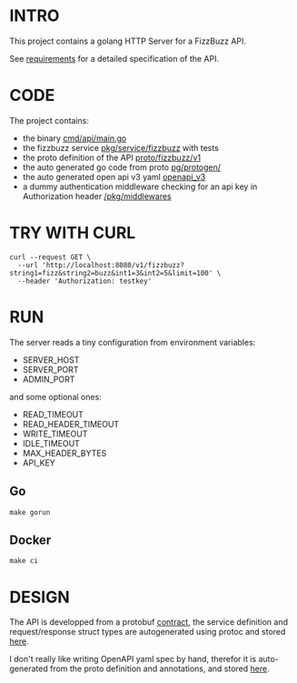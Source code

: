 # INTRO

This project contains a golang HTTP Server for a FizzBuzz API.

See [requirements](REQUIREMENTS.md) for a detailed specification of the API.

# CODE

The project contains:

- the binary [cmd/api/main.go](/cmd/api/main.go)
- the fizzbuzz service [pkg/service/fizzbuzz](/pkg/service/fizzbuzz/) with tests
- the proto definition of the API [proto/fizzbuzz/v1](/proto/fizzbuzz/v1/)
- the auto generated go code from proto [pg/protogen/](/pkg/protogen/)
- the auto generated open api v3 yaml [openapi_v3](/openapi_v3/)
- a dummy authentication middleware checking for an api key in Authorization header [/pkg/middlewares](/pkg/middlewares/authn/)

# TRY WITH CURL

```
curl --request GET \
  --url 'http://localhost:8080/v1/fizzbuzz?string1=fizz&string2=buzz&int1=3&int2=5&limit=100' \
  --header 'Authorization: testkey'
```

# RUN

The server reads a tiny configuration from environment variables:
- SERVER_HOST
- SERVER_PORT
- ADMIN_PORT

and some optional ones:
- READ_TIMEOUT
- READ_HEADER_TIMEOUT
- WRITE_TIMEOUT
- IDLE_TIMEOUT
- MAX_HEADER_BYTES
- API_KEY

## Go
```make gorun```

## Docker
```make ci```

# DESIGN

The API is developped from a protobuf [contract](/proto/fizzbuzz/v1/service.proto),
the service definition and request/response struct types are autogenerated using
protoc and stored [here](/pkg/protogen/fizzbuzz/v1/).

I don't really like writing OpenAPI yaml spec by hand, therefor it is auto-generated from
the proto definition and annotations, and stored [here](/openapi_v3/openapi.yaml).
